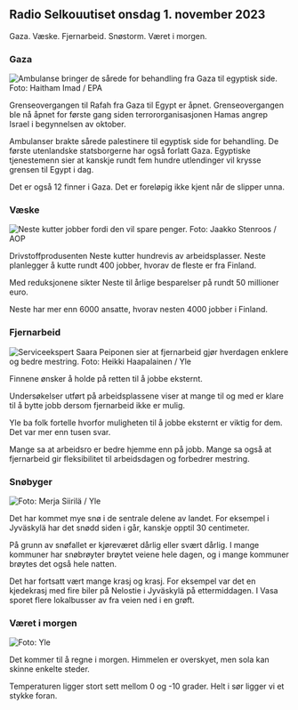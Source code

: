 ## Radio Selkouutiset onsdag 1. november 2023

Gaza. Væske. Fjernarbeid. Snøstorm. Været i morgen.

### Gaza

![Ambulanse bringer de sårede for behandling fra Gaza til egyptisk side. Foto: Haitham Imad / EPA](https://images.cdn.yle.fi/image/upload/c_crop,h_2821,w_5016,x_0,y_744/ar_1.7777777777777777,c_fill,g_faces,h_6270,0d_6200,wq_auto:eco/f_auto/fl_lossy/v1698852282/39-1194530654258b7aaf7a)

Grenseovergangen til Rafah fra Gaza til Egypt er åpnet. Grenseovergangen ble nå åpnet for første gang siden terrororganisasjonen Hamas angrep Israel i begynnelsen av oktober.

Ambulanser brakte sårede palestinere til egyptisk side for behandling. De første utenlandske statsborgerne har også forlatt Gaza. Egyptiske tjenestemenn sier at kanskje rundt fem hundre utlendinger vil krysse grensen til Egypt i dag.

Det er også 12 finner i Gaza. Det er foreløpig ikke kjent når de slipper unna.

### Væske

![Neste kutter jobber fordi den vil spare penger. Foto: Jaakko Stenroos / AOP](https://images.cdn.yle.fi/image/upload/c_crop,h_2611,w_4643,x_0,y_483/ar_1.7777777777777777,c_fill,g_faces,h_620,.0dp,h_670,.0dpq_auto:eco/f_auto/fl_lossy/v1698838481/39-1191437653a0928a0b5b)

Drivstoffprodusenten Neste kutter hundrevis av arbeidsplasser. Neste planlegger å kutte rundt 400 jobber, hvorav de fleste er fra Finland.

Med reduksjonene sikter Neste til årlige besparelser på rundt 50 millioner euro.

Neste har mer enn 6000 ansatte, hvorav nesten 4000 jobber i Finland.

### Fjernarbeid

![Serviceekspert Saara Peiponen sier at fjernarbeid gjør hverdagen enklere og bedre mestring. Foto: Heikki Haapalainen / Yle](https://images.cdn.yle.fi/image/upload/c_crop,h_2988,w_5312,x_16,y_569/ar_1.7777777777777777,c_fill,g_faces,h_1_670,h_1_670,h_670.q_auto:eco/f_auto/fl_lossy/v1698754242/39-11936826540ed9ea44a0)

Finnene ønsker å holde på retten til å jobbe eksternt.

Undersøkelser utført på arbeidsplassene viser at mange til og med er klare til å bytte jobb dersom fjernarbeid ikke er mulig.

Yle ba folk fortelle hvorfor muligheten til å jobbe eksternt er viktig for dem. Det var mer enn tusen svar.

Mange sa at arbeidsro er bedre hjemme enn på jobb. Mange sa også at fjernarbeid gir fleksibilitet til arbeidsdagen og forbedrer mestring.

### Snøbyger

![ Foto: Merja Siirilä / Yle](https://images.cdn.yle.fi/image/upload/c_crop,h_2265,w_4028,x_0,y_378/ar_1.77777777777777777,c_fill,g_05,w_6r.h_6_1,g_70,w_1,d0/q_auto:eco/f_auto/fl_lossy/v1698853993/39-119441665423d86dff6c)

Det har kommet mye snø i de sentrale delene av landet. For eksempel i Jyväskylä har det snødd siden i går, kanskje opptil 30 centimeter.

På grunn av snøfallet er kjøreværet dårlig eller svært dårlig. I mange kommuner har snøbrøyter brøytet veiene hele dagen, og i mange kommuner brøytes det også hele natten.

Det har fortsatt vært mange krasj og krasj. For eksempel var det en kjedekrasj med fire biler på Nelostie i Jyväskylä på ettermiddagen. I Vasa sporet flere lokalbusser av fra veien ned i en grøft.

### Været i morgen

![ Foto: Yle](https://images.cdn.yle.fi/image/upload/c_crop,h_1080,w_1919,x_0,y_0/ar_1.7777777777777777,c_fill,g_faces,h_675,w_pr_1200.0/pr_1200.:eco/f_auto/fl_lossy/v1698848166/39-119453865425d62868a1)

Det kommer til å regne i morgen. Himmelen er overskyet, men sola kan skinne enkelte steder.

Temperaturen ligger stort sett mellom 0 og -10 grader. Helt i sør ligger vi et stykke foran.